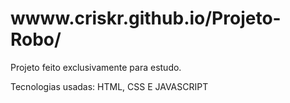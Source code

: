 # wwww.criskr.github.io/Projeto-Robo/
Projeto feito exclusivamente para estudo.

Tecnologias usadas: HTML, CSS E JAVASCRIPT
